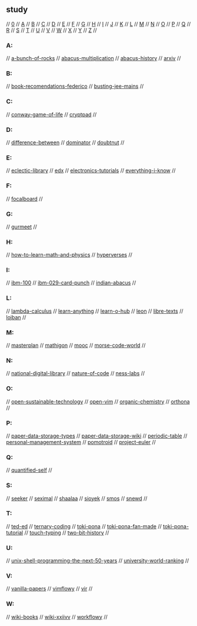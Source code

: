## study

// [0](#0) // [A](#a) // [B](#b) // [C](#c) // [D](#d) // [E](#e) // [F](#f) // [G](#g)
// [H](#h) // [I](#i) // [J](#j) // [K](#k) // [L](#l) // [M](#m) // [N](#n) // [O](#o)
// [P](#p) // [Q](#q) // [R](#r) // [S](#s) // [T](#t) // [U](#u) // [V](#v) // [W](#w)
// [X](#x) // [Y](#y) // [Z](#z) //

### A:
// [a-bunch-of-rocks](https://imgs.xkcd.com/comics/a_bunch_of_rocks.png)
// [abacus-multiplication](https://www.cuemath.com/learn/abacus-multiplication/)
// [abacus-history](https://www.cuemath.com/learn/abacus-history/)
// [arxiv](https://arxiv.org/)
//

### B:
// [book-recomendations-federico](https://federicoterzi.com/books/)
// [busting-jee-mains](https://bustingjeemain.com/)
//

### C:
// [conway-game-of-life](https://www.conwaylife.com/)
// [cryptpad](https://pad.tildeverse.org/)
//

### D:
// [difference-between](http://www.differencebetween.net/)
// [dominator](https://www.baucomrobotics.com/domino-robot)
// [doubtnut](https://doubtnut.com/)
//

### E:
// [eclectic-library](https://eclectic-library.neocities.org/)
// [edx](https://www.edx.org/)
// [electronics-tutorials](https://www.electronics-tutorials.ws/)
// [everything-i-know](https://wiki.nikitavoloboev.xyz/)
//

### F:
// [focalboard](https://www.focalboard.com/)
//

### G:
// [gurmeet](https://gurmeet.net/)
//

### H:
// [how-to-learn-math-and-physics](https://math.ucr.edu/home/baez/books.html)
// [hyperverses](https://hypervers.es/)
//

### I:
// [ibm-100](https://www.ibm.com/ibm/history/ibm100/us/en/)
// [ibm-029-card-punch](https://twobithistory.org/2018/06/23/ibm-029-card-punch.html)
// [indian-abacus](https://www.indianabacus.com/)
//

### L:
// [lambda-calculus](https://en.wikipedia.org/wiki/Lambda_calculus)
// [learn-anything](https://learn-anything.xyz/)
// [learn-o-hub](https://examfear.com/)
// [leon](https://getleon.ai/)
// [libre-texts](https://libretexts.org/)
// [lojban](https://mw.lojban.org/index.php?title=Lojban&setlang=en-US)
//

### M:
// [masterplan](https://github.com/SolarLune/masterplan)
// [mathigon](https://mathigon.org/)
// [mooc](https://www.mooc.org/)
// [morse-code-world](https://morsecode.world/)
//

### N:
// [national-digital-library](https://ndl.iitkgp.ac.in/)
// [nature-of-code](https://natureofcode.com/)
// [ness-labs](https://nesslabs.com/)
//

### O:
// [open-sustainable-technology](https://github.com/protontypes/open-sustainable-technology)
// [open-vim](https://www.openvim.com/)
// [organic-chemistry](http://www.3rd1000.com/chem301/chem30.htm)
// [orthona](http://www.orthona.net/)
//

### P:
// [paper-data-storage-types](https://www.monperrus.net/martin/store-data-paper)
// [paper-data-storage-wiki](https://en.wikipedia.org/wiki/Paper_data_storage)
// [periodic-table](https://www.webelements.com/)
// [personal-management-system](https://github.com/Volmarg/personal-management-system)
// [pomotroid](https://splode.github.io/pomotroid/)
// [project-euler](https://projecteuler.net)
//

### Q:
// [quantified-self](https://quantifiedself.com/)
//

### S:
// [seeker](https://www.seeker.com/)
// [seximal](https://www.seximal.net/)
// [shaalaa](https://www.shaalaa.com/)
// [sioyek](https://github.com/ahrm/sioyek/)
// [smos](https://github.com/NorfairKing/smos)
// [snewd](https://snewd.com/)
//

### T:
// [ted-ed](https://ed.ted.com/)
// [ternary-coding](https://arxiv.org/pdf/1807.06419.pdf)
// [toki-pona](https://tokipona.org/)
// [toki-pona-fan-made](http://tokipona.net/tp/default.aspx)
// [toki-pona-tutorial](https://devurandom.xyz/tokipona/)
// [touch-typing](https://www.typingstudy.com/)
// [two-bit-history](https://twobithistory.org/)
//

### U:
// [unix-shell-programming-the-next-50-years](https://www.micahlerner.com/2021/07/14/unix-shell-programming-the-next-50-years.html)
// [university-world-ranking](https://www.topuniversities.com/university-rankings/university-subject-rankings/2022/engineering-technology)
//

### V:
// [vanilla-papers](https://vanillapapers.net/)
// [vimflowy](https://www.wuthejeff.com/vimflowy/#)
// [vir](https://github.com/TommyX12/VIR)
//

### W:
// [wiki-books](https://en.wikibooks.org/wiki/Main_Page)
// [wiki-xxiivv](https://wiki.xxiivv.com/)
// [workflowy](https://workflowy.com/home-all-ideas/)
//
